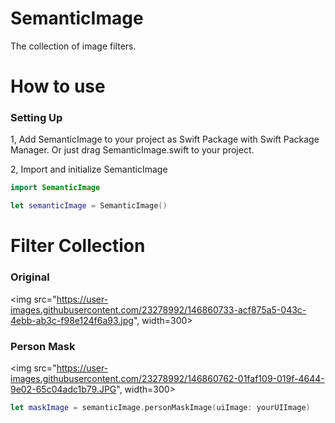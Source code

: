 # SemanticImage

The collection of image filters.

# How to use

### Setting Up

1, Add SemanticImage to your project as Swift Package with Swift Package Manager. 
   Or just drag SemanticImage.swift to your project.

2, Import and initialize SemanticImage

```swift
import SemanticImage
```

```swift
let semanticImage = SemanticImage()
```

# Filter Collection

### Original

<img src="https://user-images.githubusercontent.com/23278992/146860733-acf875a5-043c-4ebb-ab3c-f98e124f6a93.jpg", width=300>


### Person Mask


<img src="https://user-images.githubusercontent.com/23278992/146860762-01faf109-019f-4644-9e02-65c04adc1b79.JPG", width=300>


```swift
let maskImage = semanticImage.personMaskImage(uiImage: yourUIImage)
```
